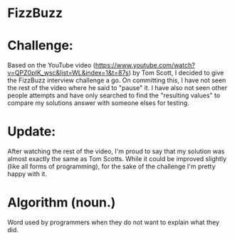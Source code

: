 # FizzBuzz

Challenge:
=========
Based on the YouTube video (https://www.youtube.com/watch?v=QPZ0pIK_wsc&list=WL&index=1&t=87s) by Tom Scott, I decided to give the FizzBuzz interview challenge a go. On committing this, I have not seen the rest of the video where he said to "pause" it. I have also not seen other people attempts and have only searched to find the "resulting values" to compare my solutions answer with someone elses for testing.


Update:
=======
After watching the rest of the video, I'm proud to say that my solution was almost exactly the same as Tom Scotts. While it could be improved slightly (like all forms of programming), for the sake of the challenge I'm pretty happy with it.


Algorithm (noun.)
==================
Word used by programmers when they do not want to explain what they did.